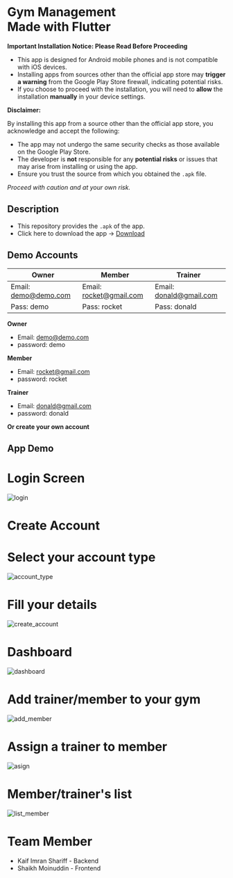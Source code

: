 # Gym Management <br /> Made with Flutter 

**Important Installation Notice: Please Read Before Proceeding**

- This app is designed for Android mobile phones and is not compatible with iOS devices.
- Installing apps from sources other than the official app store may __trigger a warning__ from the Google Play Store firewall, indicating potential risks.
- If you choose to proceed with the installation, you will need to __allow__ the installation __manually__ in your device settings.

**Disclaimer:**

By installing this app from a source other than the official app store, you acknowledge and accept the following:
- The app may not undergo the same security checks as those available on the Google Play Store.
- The developer is __not__ responsible for any __potential risks__ or issues that may arise from installing or using the app.
- Ensure you trust the source from which you obtained the `.apk` file.

*Proceed with caution and at your own risk.*

## Description
- This repository provides the `.apk` of the app.
- Click here to download the app -> [Download](https://github.com/Random-Guyz/Gym-Management/blob/master/app.apk)

## Demo Accounts

| Owner | Member | Trainer |
|---|---|---|
| Email: demo@demo.com | Email: rocket@gmail.com | Email: donald@gmail.com |
| Pass: demo | Pass: rocket | Pass: donald |

**Owner**
- Email: demo@demo.com
- password: demo

**Member**
- Email: rocket@gmail.com
- password: rocket

**Trainer**
- Email: donald@gmail.com
- password: donald

**Or create your own account**

## App Demo

# Login Screen
![login](https://github.com/Random-Guyz/Gym-Management/assets/93507427/66e23aca-9ac1-4d54-9a43-54e1eb20613d)

# Create Account

# Select your account type
![account_type](https://github.com/Random-Guyz/Gym-Management/assets/93507427/0616e269-a7c4-4908-9877-02f01aefcf92)

# Fill your details
![create_account](https://github.com/Random-Guyz/Gym-Management/assets/93507427/f5505d07-b653-49f8-a45d-318d4f361ebf)

# Dashboard
![dashboard](https://github.com/Random-Guyz/Gym-Management/assets/93507427/b483f5c7-31af-4b2a-bb37-9b8a5630e991)


# Add trainer/member to your gym
![add_member](https://github.com/Random-Guyz/Gym-Management/assets/93507427/460087dd-d3d6-45d0-bd43-af5eb9c52f35)

# Assign a trainer to member
![asign](https://github.com/Random-Guyz/Gym-Management/assets/93507427/5f7ae49b-1021-4901-ba58-7cecc6f52c6a)

# Member/trainer's list
![list_member](https://github.com/Random-Guyz/Gym-Management/assets/93507427/ce004522-1643-4d4d-bcc2-24fdc98c17f6)


# Team Member

 - Kaif Imran Shariff - Backend
 - Shaikh Moinuddin - Frontend
